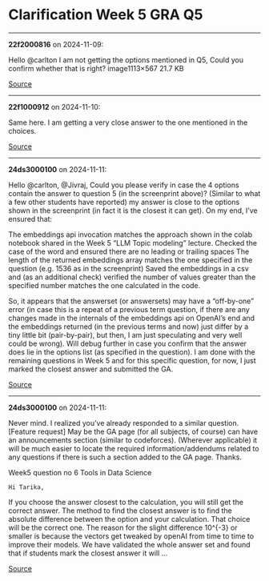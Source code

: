 # Clarification Week 5 GRA Q5


---

**22f2000816** on 2024-11-09:

Hello  @carlton
I am not getting the options mentioned in Q5,   Could you confirm whether that is right?
image1113×567 21.7 KB

[Source](https://discourse.onlinedegree.iitm.ac.in/t/clarification-week-5-gra-q5/155977/1)

---

**22f1000912** on 2024-11-10:

Same here. I am getting a very close answer to the one mentioned in the choices.

[Source](https://discourse.onlinedegree.iitm.ac.in/t/clarification-week-5-gra-q5/155977/2)

---

**24ds3000100** on 2024-11-11:

Hello @carlton, @Jivraj,
Could you please verify in case the 4 options contain the answer to question 5  (in the screenprint above)?
(Similar to what a few  other students have reported) my answer is close to the options shown in the screenprint (in fact it is the closest it can get). On my end, I’ve ensured that:

The embeddings api invocation matches the approach shown in the colab notebook shared in the Week 5  “LLM Topic modeling” lecture.
Checked the case of the word and ensured there are no leading or trailing spaces
The length of the returned embeddings array matches the one specified in the question (e.g. 1536 as in the screenprint)
Saved the embeddings in a csv and (as an additional check) verified the number of values greater than the specified number matches the one calculated in the code.

So, it appears that the answerset (or answersets) may have a “off-by-one” error (in case this is a repeat of a previous term question, if there are any changes made in the internals of the embeddings api on OpenAI’s end and the embeddings returned (in the previous terms and now) just differ by a tiny little bit (pair-by-pair), but then, I am just speculating and very well could be wrong).
Will debug further in case you confirm that the answer does lie in the options list (as specified in the question). I am done with the remaining questions in Week 5 and for this specific question, for now, I just marked the closest answer and submitted the GA.

[Source](https://discourse.onlinedegree.iitm.ac.in/t/clarification-week-5-gra-q5/155977/3)

---

**24ds3000100** on 2024-11-11:

Never mind. I realized you’ve already responded to a similar question.
[Feature request] May be the GA page (for all subjects, of course) can have an announcements section (similar to codeforces). (Wherever applicable) it will be much easier to locate the required information/addendums related to any questions if there is such a section added to the GA page.
Thanks.




Week5 question no 6 Tools in Data Science


    Hi Tarika, 
If you choose the answer closest to the calculation, you will still get the correct answer. 
The method to find the closest answer is to find the absolute difference between the option and your calculation. That choice will be the correct one. 
The reason for the slight difference 10^{-3} or smaller is because the vectors get tweaked by openAI from time to time to improve their models. 
We have validated the whole answer set and found that if students mark the closest answer it will …
  



[Source](https://discourse.onlinedegree.iitm.ac.in/t/clarification-week-5-gra-q5/155977/4)